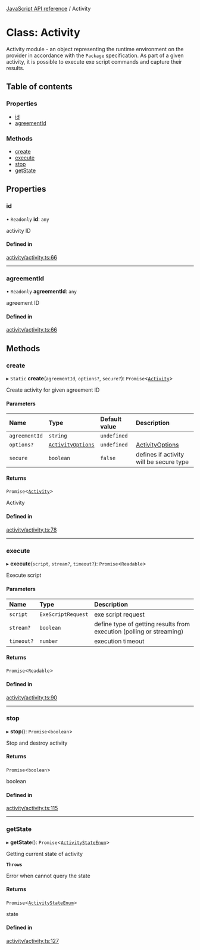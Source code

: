 [JavaScript API reference](../README) / Activity

# Class: Activity

Activity module - an object representing the runtime environment on the provider in accordance with the `Package` specification.
As part of a given activity, it is possible to execute exe script commands and capture their results.

## Table of contents

### Properties

- [id](Activity#id)
- [agreementId](Activity#agreementid)

### Methods

- [create](Activity#create)
- [execute](Activity#execute)
- [stop](Activity#stop)
- [getState](Activity#getstate)

## Properties

### id

• `Readonly` **id**: `any`

activity ID

#### Defined in

[activity/activity.ts:66](https://github.com/golemfactory/yajsapi/blob/3969026/yajsapi/activity/activity.ts#L66)

___

### agreementId

• `Readonly` **agreementId**: `any`

agreement ID

#### Defined in

[activity/activity.ts:66](https://github.com/golemfactory/yajsapi/blob/3969026/yajsapi/activity/activity.ts#L66)

## Methods

### create

▸ `Static` **create**(`agreementId`, `options?`, `secure?`): `Promise`<[`Activity`](Activity)\>

Create activity for given agreement ID

#### Parameters

| Name | Type | Default value | Description |
| :------ | :------ | :------ | :------ |
| `agreementId` | `string` | `undefined` |  |
| `options?` | [`ActivityOptions`](../interfaces/ActivityOptions) | `undefined` | [ActivityOptions](../interfaces/ActivityOptions) |
| `secure` | `boolean` | `false` | defines if activity will be secure type |

#### Returns

`Promise`<[`Activity`](Activity)\>

Activity

#### Defined in

[activity/activity.ts:78](https://github.com/golemfactory/yajsapi/blob/3969026/yajsapi/activity/activity.ts#L78)

___

### execute

▸ **execute**(`script`, `stream?`, `timeout?`): `Promise`<`Readable`\>

Execute script

#### Parameters

| Name | Type | Description |
| :------ | :------ | :------ |
| `script` | `ExeScriptRequest` | exe script request |
| `stream?` | `boolean` | define type of getting results from execution (polling or streaming) |
| `timeout?` | `number` | execution timeout |

#### Returns

`Promise`<`Readable`\>

#### Defined in

[activity/activity.ts:90](https://github.com/golemfactory/yajsapi/blob/3969026/yajsapi/activity/activity.ts#L90)

___

### stop

▸ **stop**(): `Promise`<`boolean`\>

Stop and destroy activity

#### Returns

`Promise`<`boolean`\>

boolean

#### Defined in

[activity/activity.ts:115](https://github.com/golemfactory/yajsapi/blob/3969026/yajsapi/activity/activity.ts#L115)

___

### getState

▸ **getState**(): `Promise`<[`ActivityStateEnum`](../enums/ActivityStateEnum)\>

Getting current state of activity

**`Throws`**

Error when cannot query the state

#### Returns

`Promise`<[`ActivityStateEnum`](../enums/ActivityStateEnum)\>

state

#### Defined in

[activity/activity.ts:127](https://github.com/golemfactory/yajsapi/blob/3969026/yajsapi/activity/activity.ts#L127)
